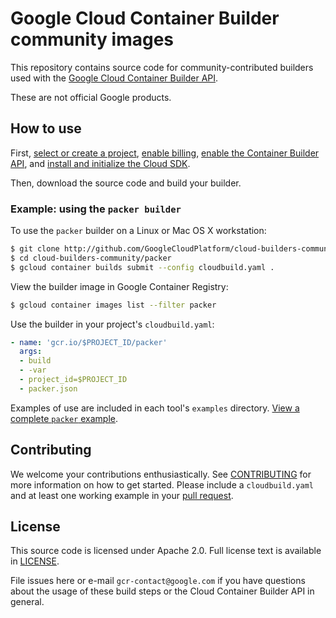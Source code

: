 # Google Cloud Container Builder community images

This repository contains source code for community-contributed builders used with the [Google Cloud Container
Builder API](https://cloud.google.com/container-builder/docs/).

These are not official Google products.

## How to use

First, [select or create a project](https://console.cloud.google.com/cloud-resource-manager), [enable billing](https://support.google.com/cloud/answer/6293499#enable-billing), [enable the Container Builder API](https://console.cloud.google.com/flows/enableapi?apiid=cloudbuild.googleapis.com), and [install and initialize the Cloud SDK](https://cloud.google.com/sdk/docs/).

Then, download the source code and build your builder.

### Example: using the `packer builder`

To use the `packer` builder on a Linux or Mac OS X workstation:

```sh
$ git clone http://github.com/GoogleCloudPlatform/cloud-builders-community
$ cd cloud-builders-community/packer
$ gcloud container builds submit --config cloudbuild.yaml .
```

View the builder image in Google Container Registry:

```sh
$ gcloud container images list --filter packer
```

Use the builder in your project's `cloudbuild.yaml`:

```yaml
- name: 'gcr.io/$PROJECT_ID/packer'
  args:
  - build
  - -var
  - project_id=$PROJECT_ID
  - packer.json
```

Examples of use are included in each tool's `examples` directory. [View a complete `packer` example](https://github.com/GoogleCloudPlatform/cloud-builders-community/tree/master/packer/examples/gce).

## Contributing

We welcome your contributions enthusiastically.  See [CONTRIBUTING](CONTRIBUTING.md) for more information on how to get started.  Please include a `cloudbuild.yaml` and at least one working example in your [pull request](https://help.github.com/articles/about-pull-requests/).

## License

This source code is licensed under Apache 2.0. Full license text is available in [LICENSE](LICENSE).

File issues here or e-mail `gcr-contact@google.com` if you have questions about
the usage of these build steps or the Cloud Container Builder API in general.

